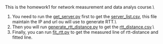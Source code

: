 This is the homework1 for network measurement and data analys course.\

1. You need to run the [get_server.py](get_server.py) first to get the [server_list.csv](server_list.csv), this file maintain the IP and url
   ou will use to generate RTT.\
2. Then you will run [generate_rtt_distance.py](generate_rtt_distance.py) to get the [rtt_distance.csv](rtt_distance.csv).\
3. Finally, you can run [fit_rtt.py](fit_rtt.py) to get the measured line of rtt-distance and fitted line.
